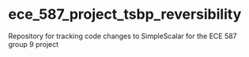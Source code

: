 # ece_587_project_tsbp_reversibility
Repository for tracking code changes to SimpleScalar for the ECE 587 group 9 project
